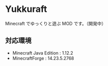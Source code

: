 # Yukkuraft
Minecraft でゆっくりと遊ぶ MOD です。（開発中）

## 対応環境
- Minecraft Java Edition : 1.12.2
- MinecraftForge : 14.23.5.2768

